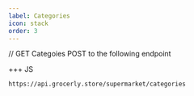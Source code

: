 ```yaml
---
label: Categories
icon: stack
order: 3
---
```


// GET Categoies
POST to the following endpoint

+++ JS

```
https://api.grocerly.store/supermarket/categories
```
